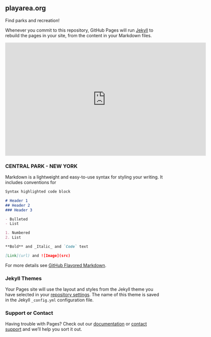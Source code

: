 ## playarea.org

Find parks and recreation!

Whenever you commit to this repository, GitHub Pages will run [Jekyll](https://jekyllrb.com/) to rebuild the pages in your site, from the content in your Markdown files.

<iframe width="640" height="360" src="https://a002-vod.nyc.gov/html/embedplayer.php?id=2267" frameborder="0" scrolling="no" allowfullscreen="true" webkitallowfullscreen="true" mozallowfullscreen="true" oallowfullscreen="true" msallowfullscreen="true"></iframe>


### CENTRAL PARK - NEW YORK

Markdown is a lightweight and easy-to-use syntax for styling your writing. It includes conventions for

```markdown
Syntax highlighted code block

# Header 1
## Header 2
### Header 3

- Bulleted
- List

1. Numbered
2. List

**Bold** and _Italic_ and `Code` text

[Link](url) and ![Image](src)
```

For more details see [GitHub Flavored Markdown](https://guides.github.com/features/mastering-markdown/).

### Jekyll Themes

Your Pages site will use the layout and styles from the Jekyll theme you have selected in your [repository settings](https://github.com/playarea411/playarea411.github.io/settings). The name of this theme is saved in the Jekyll `_config.yml` configuration file.

### Support or Contact

Having trouble with Pages? Check out our [documentation](https://docs.github.com/categories/github-pages-basics/) or [contact support](https://github.com/contact) and we’ll help you sort it out.
